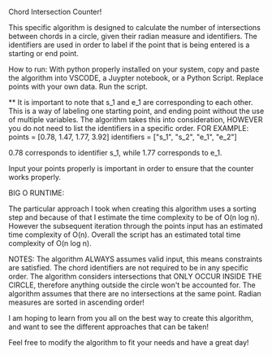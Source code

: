 Chord Intersection Counter!


This specific algorithm is designed to calculate the number of intersections between chords in a circle, given their radian measure and identifiers.
  The identifiers are used in order to label if the point that is being entered is a starting or end point.




How to run:
With python properly installed on your system, copy and paste the algorithm into VSCODE, a Juypter notebook, or a Python Script.
Replace points with your own data.
Run the script.


** It is important to note that s_1 and e_1 are corresponding to each other. This is a way of labeling one starting point, and ending point without the use of multiple variables. The algorithm takes this into consideration, HOWEVER you do not need to list the identifiers in a specific order.
FOR EXAMPLE:
points = [0.78, 1.47, 1.77, 3.92]
identifiers = ["s_1", "s_2", "e_1", "e_2"]


0.78 corresponds to identifier s_1, while 1.77 corresponds to e_1.


Input your points properly is important in order to ensure that the counter works properly.


BIG O RUNTIME:


The particular approach I took when creating this algorithm uses a sorting step and because of that I estimate the time complexity to be of O(n log n). However the subsequent iteration through the points input has an estimated time complexity of O(n). Overall the script has an estimated total time complexity of O(n log n).


NOTES:
The algorithm ALWAYS assumes valid input, this means constraints are satisfied.
The chord identifiers are not required to be in any specific order.
The algorithm considers intersections that ONLY OCCUR INSIDE THE CIRCLE, therefore anything outside the circle won't be accounted for.
The algorithm assumes that there are no intersections at the same point.
Radian measures are sorted in ascending order!




I am hoping to learn from you all on the best way to create this algorithm, and want to see the different approaches that can be taken!


Feel free to modify the algorithm to fit your needs and have a great day!





